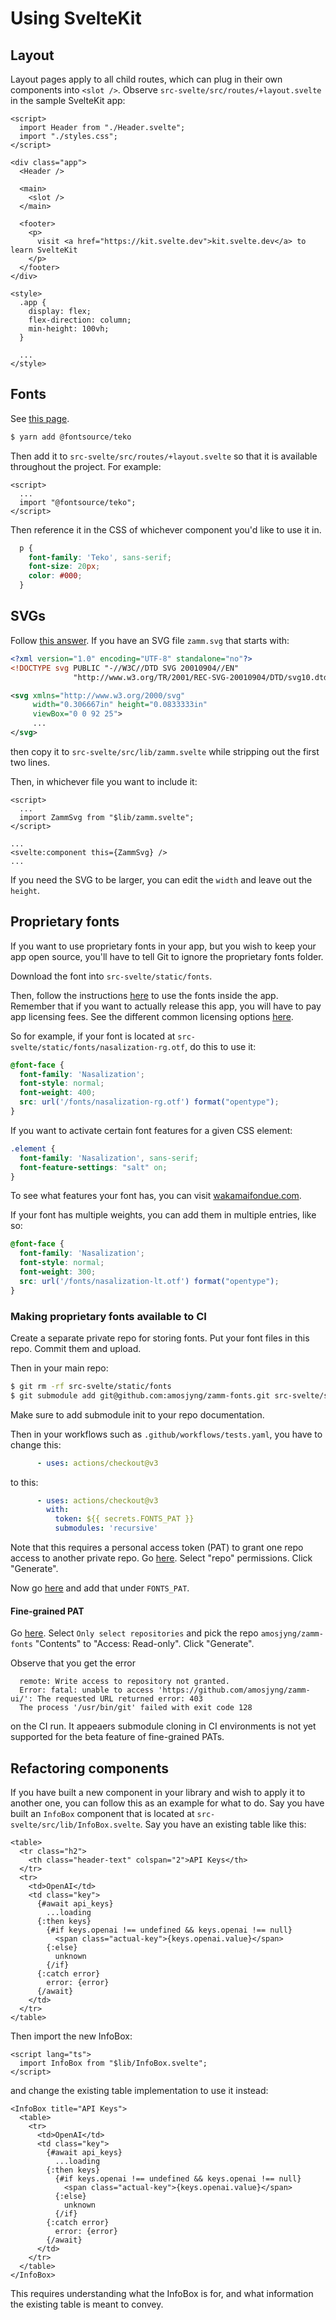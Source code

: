 # Using SvelteKit

## Layout

Layout pages apply to all child routes, which can plug in their own components into `<slot />`. Observe `src-svelte/src/routes/+layout.svelte` in the sample SvelteKit app:

```svelte
<script>
  import Header from "./Header.svelte";
  import "./styles.css";
</script>

<div class="app">
  <Header />

  <main>
    <slot />
  </main>

  <footer>
    <p>
      visit <a href="https://kit.svelte.dev">kit.svelte.dev</a> to learn SvelteKit
    </p>
  </footer>
</div>

<style>
  .app {
    display: flex;
    flex-direction: column;
    min-height: 100vh;
  }

  ...
</style>

```

## Fonts

See [this page](https://khromov.se/adding-locally-hosted-google-fonts-to-your-sveltekit-project/).

```bash
$ yarn add @fontsource/teko
```

Then add it to `src-svelte/src/routes/+layout.svelte` so that it is available throughout the project. For example:

```
<script>
  ...
  import "@fontsource/teko";
</script>
```

Then reference it in the CSS of whichever component you'd like to use it in.

```css
  p {
    font-family: 'Teko', sans-serif;
    font-size: 20px;
    color: #000;
  }
```

## SVGs

Follow [this answer](https://stackoverflow.com/a/67341665). If you have an SVG file `zamm.svg` that starts with:

```svg
<?xml version="1.0" encoding="UTF-8" standalone="no"?>
<!DOCTYPE svg PUBLIC "-//W3C//DTD SVG 20010904//EN"
              "http://www.w3.org/TR/2001/REC-SVG-20010904/DTD/svg10.dtd">

<svg xmlns="http://www.w3.org/2000/svg"
     width="0.306667in" height="0.0833333in"
     viewBox="0 0 92 25">
     ...
</svg>
```

then copy it to `src-svelte/src/lib/zamm.svelte` while stripping out the first two lines.

Then, in whichever file you want to include it:

```svelte
<script>
  ...
  import ZammSvg from "$lib/zamm.svelte";
</script>

...
<svelte:component this={ZammSvg} />
...
```

If you need the SVG to be larger, you can edit the `width` and leave out the `height`.

## Proprietary fonts

If you want to use proprietary fonts in your app, but you wish to keep your app open source, you'll have to tell Git to ignore the proprietary fonts folder.

Download the font into `src-svelte/static/fonts`.

Then, follow the instructions [here](https://stackoverflow.com/a/70400854) to use the fonts inside the app. Remember that if you want to actually release this app, you will have to pay app licensing fees. See the different common licensing options [here](https://typodermicfonts.com/license/).

So for example, if your font is located at `src-svelte/static/fonts/nasalization-rg.otf`, do this to use it:

```css
@font-face {
  font-family: 'Nasalization';
  font-style: normal;
  font-weight: 400;
  src: url('/fonts/nasalization-rg.otf') format("opentype");
}
```

If you want to activate certain font features for a given CSS element:

```css
.element {
  font-family: 'Nasalization', sans-serif;
  font-feature-settings: "salt" on;
}
```

To see what features your font has, you can visit [wakamaifondue.com](https://wakamaifondue.com/).

If your font has multiple weights, you can add them in multiple entries, like so:

```css
@font-face {
  font-family: 'Nasalization';
  font-style: normal;
  font-weight: 300;
  src: url('/fonts/nasalization-lt.otf') format("opentype");
}
```

### Making proprietary fonts available to CI

Create a separate private repo for storing fonts. Put your font files in this repo. Commit them and upload.

Then in your main repo:

```bash
$ git rm -rf src-svelte/static/fonts
$ git submodule add git@github.com:amosjyng/zamm-fonts.git src-svelte/static/fonts
```

Make sure to add submodule init to your repo documentation.

Then in your workflows such as `.github/workflows/tests.yaml`, you have to change this:

```yaml
      - uses: actions/checkout@v3
```

to this:

```yaml
      - uses: actions/checkout@v3
        with:
          token: ${{ secrets.FONTS_PAT }}
          submodules: 'recursive'
```

Note that this requires a personal access token (PAT) to grant one repo access to another private repo. Go [here](https://github.com/settings/tokens/new). Select "repo" permissions. Click "Generate".

Now go [here](https://github.com/amosjyng/zamm/settings/secrets/actions) and add that under `FONTS_PAT`.

#### Fine-grained PAT

Go [here](https://github.com/settings/personal-access-tokens/new). Select `Only select repositories` and pick the repo `amosjyng/zamm-fonts` "Contents" to "Access: Read-only". Click "Generate".

Observe that you get the error

```
  remote: Write access to repository not granted.
  Error: fatal: unable to access 'https://github.com/amosjyng/zamm-ui/': The requested URL returned error: 403
  The process '/usr/bin/git' failed with exit code 128
```

on the CI run. It appeaers submodule cloning in CI environments is not yet supported for the beta feature of fine-grained PATs.

## Refactoring components

If you have built a new component in your library and wish to apply it to another one, you can follow this as an example for what to do. Say you have built an `InfoBox` component that is located at `src-svelte/src/lib/InfoBox.svelte`. Say you have an existing table like this:

```svelte
<table>
  <tr class="h2">
    <th class="header-text" colspan="2">API Keys</th>
  </tr>
  <tr>
    <td>OpenAI</td>
    <td class="key">
      {#await api_keys}
        ...loading
      {:then keys}
        {#if keys.openai !== undefined && keys.openai !== null}
          <span class="actual-key">{keys.openai.value}</span>
        {:else}
          unknown
        {/if}
      {:catch error}
        error: {error}
      {/await}
    </td>
  </tr>
</table>
```

Then import the new InfoBox:

```svelte
<script lang="ts">
  import InfoBox from "$lib/InfoBox.svelte";
</script>
```

and change the existing table implementation to use it instead:

```svelte
<InfoBox title="API Keys">
  <table>
    <tr>
      <td>OpenAI</td>
      <td class="key">
        {#await api_keys}
          ...loading
        {:then keys}
          {#if keys.openai !== undefined && keys.openai !== null}
            <span class="actual-key">{keys.openai.value}</span>
          {:else}
            unknown
          {/if}
        {:catch error}
          error: {error}
        {/await}
      </td>
    </tr>
  </table>
</InfoBox>
```

This requires understanding what the InfoBox is for, and what information the existing table is meant to convey.
